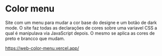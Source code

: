 # Color menu

Site com um menu para mudar a cor base do designe e um botão de dark mode. O site faz todas as declarações de cores sobre uma variavel CSS a qual é manipulava via JavaScript depois. O mesmo se aplica as cores de preto e brancco que mudam.

https://web-color-menu.vercel.app/